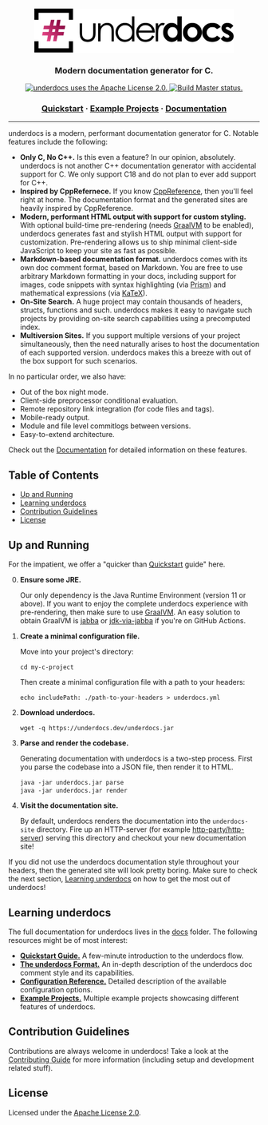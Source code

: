 <div align="center">
  <a href="https://github.com/underdocs/underdocs">
    <img alt="underdocs" src="docs/img/logo.png" width="400" style="padding-top:20px">
  </a>
</div>

<h3 align="center">
  Modern documentation generator for C.
</h3>

<div align="center">
  <a href="https://github.com/underdocs/underdocs/blob/master/LICENSE">
    <img src="https://img.shields.io/github/license/underdocs/underdocs" alt="underdocs uses the Apache License 2.0.">
  </a>
  <a href="https://github.com/underdocs/underdocs/actions?query=workflow%3A%22Build+Master%22">
    <img src="https://github.com/underdocs/underdocs/workflows/Build%20Master/badge.svg" alt="Build Master status.">
  </a>
</div>


<h3 align="center">
  <a href="docs/quickstart.md">Quickstart</a>
  <span> · </span>
  <a href="examples">Example Projects</a>
  <span> · </span>
  <a href="docs/README.md">Documentation</a>
</h3>

---

underdocs is a modern, performant documentation generator for C. Notable features include the following:

  * **Only C, No C++.** Is this even a feature? In our opinion, absolutely. underdocs is not another C++ documentation generator with accidental support for C. We only support C18 and do not plan to ever add support for C++.
  * **Inspired by CppRefernece.** If you know [CppReference](https://en.cppreference.com/w/c/string/byte/memcpy), then you'll feel right at home. The documentation format and the generated sites are heavily inspired by CppReference.
  * **Modern, performant HTML output with support for custom styling.** With optional build-time pre-rendering (needs [GraalVM](https://www.graalvm.org/) to be enabled), underdocs generates fast and stylish HTML output with support for customization. Pre-rendering allows us to ship minimal client-side JavaScript to keep your site as fast as possible.
  * **Markdown-based documentation format.** underdocs comes with its own doc comment format, based on Markdown. You are free to use arbitrary Markdown formatting in your docs, including support for images, code snippets with syntax highlighting (via [Prism](https://prismjs.com/)) and mathematical expressions (via [KaTeX](https://katex.org/)).
  * **On-Site Search.** A huge project may contain thousands of headers, structs, functions and such. underdocs makes it easy to navigate such projects by providing on-site search capabilities using a precomputed index.
  * **Multiversion Sites.** If you support multiple versions of your project simultaneously, then the need naturally arises to host the documentation of each supported version. underdocs makes this a breeze with out of the box support for such scenarios.

In no particular order, we also have:

  * Out of the box night mode.
  * Client-side preprocessor conditional evaluation.
  * Remote repository link integration (for code files and tags).
  * Mobile-ready output.
  * Module and file level commitlogs between versions.
  * Easy-to-extend architecture.

Check out the [Documentation](a) for detailed information on these features.

## Table of Contents

  * [Up and Running](#up-and-running)
  * [Learning underdocs](#learning-underdocs)
  * [Contribution Guidelines](#contribution-guidelines)
  * [License](#license)

## Up and Running

For the impatient, we offer a "quicker than [Quickstart](q) guide" here.

  0. **Ensure some JRE.**

     Our only dependency is the Java Runtime Environment (version 11 or above). If you want to enjoy the complete underdocs experience with pre-rendering, then make sure to use [GraalVM](https://www.graalvm.org/). An easy solution to obtain GraalVM is [jabba](https://github.com/shyiko/jabba) or [jdk-via-jabba](https://github.com/battila7/jdk-via-jabba) if you're on GitHub Actions.

  1. **Create a minimal configuration file.**

     Move into your project's directory:

     ~~~~shell
     cd my-c-project
     ~~~~

     Then create a minimal configuration file with a path to your headers:

     ~~~~shell
     echo includePath: ./path-to-your-headers > underdocs.yml
     ~~~~

  2. **Download underdocs.**
     
     ~~~~shell
     wget -q https://underdocs.dev/underdocs.jar
     ~~~~
  
  3. **Parse and render the codebase.**

     Generating documentation with underdocs is a two-step process. First you parse the codebase into a JSON file, then render it to HTML.

     ~~~~shell
     java -jar underdocs.jar parse
     java -jar underdocs.jar render
     ~~~~
  
  4. **Visit the documentation site.**

     By default, underdocs renders the documentation into the `underdocs-site` directory. Fire up an HTTP-server (for example [http-party/http-server](https://github.com/http-party/http-server)) serving this directory and checkout your new documentation site!

If you did not use the underdocs documentation style throughout your headers, then the generated site will look pretty boring. Make sure to check the next section, [Learning underdocs](#learning-underdocs) on how to get the most out of underdocs!

## Learning underdocs

The full documentation for underdocs lives in the [docs](docs) folder. The following resources might be of most interest:

  * **[Quickstart Guide.](placeholder)** A few-minute introduction to the underdocs flow.
  * **[The underdocs Format.](docs/format.md)** An in-depth description of the underdocs doc comment style and its capabilities.
  * **[Configuration Reference.](docs/configuration-reference.md)** Detailed description of the available configuration options.
  * **[Example Projects.](examples)** Multiple example projects showcasing different features of underdocs.

## Contribution Guidelines

Contributions are always welcome in underdocs! Take a look at the [Contributing Guide](CONTRIBUTING.md) for more information (including setup and development related stuff).

## License

Licensed under the [Apache License 2.0](LICENSE.md).
